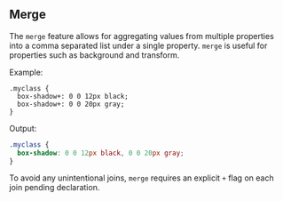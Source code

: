 ## Merge

The `merge` feature allows for aggregating values from multiple properties into a comma separated list under a single property. `merge` is useful for properties such as background and transform.

Example:
```less
.myclass {
  box-shadow+: 0 0 12px black;
  box-shadow+: 0 0 20px gray;
}
```

Output:
```css
.myclass {
  box-shadow: 0 0 12px black, 0 0 20px gray;
}
```

To avoid any unintentional joins, `merge` requires an explicit `+` flag on each join pending declaration.
